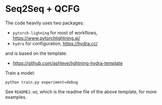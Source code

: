 # Seq2Seq + QCFG

The code heavily uses two packages:
* `pytorch-lighning` for most of workflows, https://www.pytorchlightning.ai/
* `hydra` for configuration, https://hydra.cc/

and is based on the template:
* https://github.com/ashleve/lightning-hydra-template

Train a model:
```shell
python train.py experiment=debug
```

See `README2.md`, which is the readme file of the above template, for more examples.